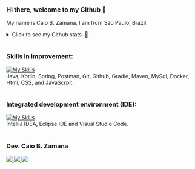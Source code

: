 
<!--
//Paleta de cores azul saúde
https://color.adobe.com/pt/search?q=azul%20sa%C3%BAde

//gráfico de commit
https://ashutosh00710.github.io/github-readme-activity-graph/

### Hi there 👋


Here are some ideas to get you started:

- 🔭 I’m currently working on ...
- 🌱 I’m currently learning ...
- 👯 I’m looking to collaborate on ...
- 🤔 I’m looking for help with ...
- 💬 Ask me about ...
- 📫 How to reach me: ...
- 😄 Pronouns: ...
- ⚡ Fun fact: ...
-->

  
<!-- <img width=100% src="https://capsule-render.vercel.app/api?type=waving&color=0487D9&height=120&section=header"/> -->

### Hi there, welcome to my Github 👋 

My name is Caio B. Zamana, I am from São Paulo, Brazil.<br>


<!-- [![Typing SVG](https://readme-typing-svg.herokuapp.com/?color=0487D9&size=35&center=true&vCenter=true&width=1000&lines=HELLO,+my+name+is+Caio+Bello,+from+Brasil-SP;Welcome+to+my+Github's+profile!+:%29)](https://git.io/typing-svg) -->


<details>

  <summary>Click to see my Github stats. 🔭</summary>
   <br>
   
<div align="center">  
  <img width="49%" height="195px" src="https://github-readme-stats.vercel.app/api?username=caiobello&show_icons=true" alt="Caio Zamana github stats" /> 
  <img width="44%" height="195px" src="https://github-readme-stats.vercel.app/api/top-langs/?username=caiobello&layout=compact" />
</div>


</details>

#
<!-- https://skillicons.dev/ -->
<!--Icons: https://github.com/tandpfun/skill-icons#readme -->
### Skills in improvement:
[![My Skills](https://skillicons.dev/icons?i=java,kotlin,spring,postman,git,github,gradle,maven,mysql,docker,html,css,js&theme=light)](https://github.com/caiobello/)<br>
Java, Kotlin, Spring, Postman, Git, Github, Gradle, Maven, MySql, Docker, Html, CSS, and JavaScrpit.
 <br>
 
 #
 
### Integrated development environment (IDE):
[![My Skills](https://skillicons.dev/icons?i=idea,eclipse,vscode&theme=light)](https://github.com/caiobello/)<br>
IntelliJ IDEA, Eclipse IDE and Visual Studio Code.
<br>

#

<!--### Another tools:
MySql WorkBench, Oracle Virtual Box, XAMPP, Linux Ubuntu, Windows.
<br>
# -->

<!-- https://github.com/iuricode/readme-template/blob/main/badges/badges.md -->

### Dev. Caio B. Zamana

  <a href="https://www.linkedin.com/in/desenvolvedorcaiobello/" target="_blank"><img src="https://img.shields.io/badge/-LinkedIn-%230077B5?style=for-the-badge&logo=linkedin&logoColor=white" target="_blank">
  <a href="https://api.whatsapp.com/send?phone=55048991477921" target="_blank"><img src="https://img.shields.io/badge/WhatsApp-25D366?style=for-the-badge&logo=whatsapp&logoColor=white">
  <a href = "mailto:desenvolvedorcaiobello@gmail.com"><img src="https://img.shields.io/badge/-Gmail-%23333?style=for-the-badge&logo=gmail&logoColor=white" target="_blank"></a>



<!-- <img width=100% src="https://capsule-render.vercel.app/api?type=waving&color=0487D9&height=120&section=footer"/> -->

